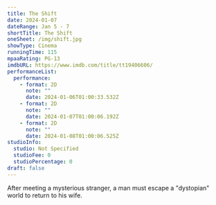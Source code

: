 ```yaml
---
title: The Shift
date: 2024-01-07
dateRange: Jan 5 - 7
shortTitle: The Shift
oneSheet: /img/shift.jpg
showType: Cinema
runningTime: 115
mpaaRating: PG-13
imdbURL: https://www.imdb.com/title/tt19406606/
performanceList:
  performance:
    - format: 2D
      note: ""
      date: 2024-01-06T01:00:33.532Z
    - format: 2D
      note: ""
      date: 2024-01-07T01:00:06.192Z
    - format: 2D
      note: ""
      date: 2024-01-08T01:00:06.525Z
studioInfo:
  studio: Not Specified
  studioFee: 0
  studioPercentage: 0
draft: false
---
```

After meeting a mysterious stranger, a man must escape a "dystopian" world to return to his wife.